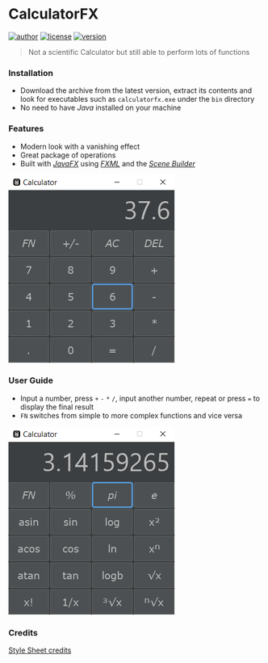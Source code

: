 # CalculatorFX

[![author](https://img.shields.io/badge/author-xDavide9-brightgreen)](https://github.com/xDavide9)
[![license](https://img.shields.io/github/license/xDavide9/CalculatorFX?color=red)](https://github.com/xDavide9/CalculatorFX)
[![version](https://img.shields.io/github/v/release/xDavide9/CalculatorFX?color=blue)](https://github.com/xDavide9/CalculatorFX/releases)

> Not a scientific Calculator but still able to perform lots of functions

### Installation

- Download the archive from the latest version, extract its contents and look for executables such as `calculatorfx.exe` under the `bin` directory
- No need to have _Java_ installed on your machine
### Features

- Modern look with a vanishing effect
- Great package of operations
- Built with [_JavaFX_](https://openjfx.io/) using [_FXML_](https://docs.oracle.com/javafx/2/get_started/fxml_tutorial.htm) and the [_Scene Builder_](https://gluonhq.com/products/scene-builder/)

![pic](readmepics/1.png)

### User Guide

- Input a number, press `+` `-` `*` `/`, input another number, repeat or press `=` to display the final result
- `FN`  switches from simple to more complex functions and vice versa

![pic](readmepics/2.png)

### Credits

[Style Sheet credits](https://github.com/mouse0w0/darculafx)
